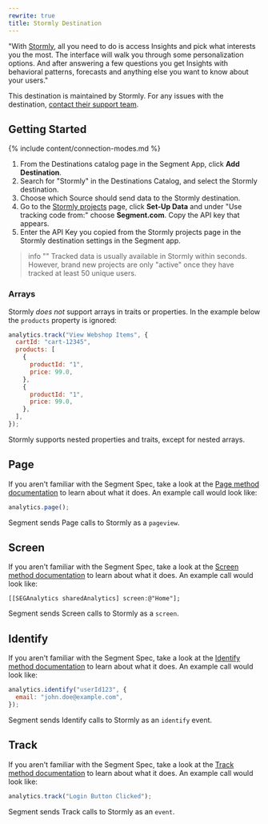 ```yaml
---
rewrite: true
title: Stormly Destination
---
```


"With [Stormly](https://www.stormly.com/?utm_source=segmentio&utm_medium=docs&utm_campaign=partners), all you need to do is access Insights and pick what interests you the most. The interface will walk you through some personalization options. And after answering a few questions you get Insights with behavioral patterns, forecasts and anything else you want to know about your users."

This destination is maintained by Stormly. For any issues with the destination, [contact their support team](mailto:support@stormly.com).

## Getting Started

{% include content/connection-modes.md %}

1. From the Destinations catalog page in the Segment App, click **Add Destination**.
2. Search for "Stormly" in the Destinations Catalog, and select the Stormly destination.
3. Choose which Source should send data to the Stormly destination.
4. Go to the [Stormly projects](https://www.stormly.com/projects) page, click **Set-Up Data** and under "Use tracking code from:" choose **Segment.com**. Copy the API key that appears.
5. Enter the API Key you copied from the Stormly projects page in the Stormly destination settings in the Segment app.

> info ""
> Tracked data is usually available in Stormly within seconds. However, brand new projects are only "active" once they have tracked at least 50 unique users.

### Arrays

Stormly _does not_ support arrays in traits or properties. In the example below the `products` property is ignored:

```js
analytics.track("View Webshop Items", {
  cartId: "cart-12345",
  products: [
    {
      productId: "1",
      price: 99.0,
    },
    {
      productId: "1",
      price: 99.0,
    },
  ],
});
```

Stormly supports nested properties and traits, except for nested arrays.

## Page

If you aren't familiar with the Segment Spec, take a look at the [Page method documentation](https://segment.com/docs/connections/spec/page/) to learn about what it does. An example call would look like:

```js
analytics.page();
```

Segment sends Page calls to Stormly as a `pageview`.

## Screen

If you aren't familiar with the Segment Spec, take a look at the [Screen method documentation](https://segment.com/docs/connections/spec/screen/) to learn about what it does. An example call would look like:

```obj-c
[[SEGAnalytics sharedAnalytics] screen:@"Home"];
```

Segment sends Screen calls to Stormly as a `screen`.

## Identify

If you aren't familiar with the Segment Spec, take a look at the [Identify method documentation](https://segment.com/docs/connections/spec/identify/) to learn about what it does. An example call would look like:

```js
analytics.identify("userId123", {
  email: "john.doe@example.com",
});
```

Segment sends Identify calls to Stormly as an `identify` event.

## Track

If you aren't familiar with the Segment Spec, take a look at the [Track method documentation](https://segment.com/docs/connections/spec/track/) to learn about what it does. An example call would look like:

```js
analytics.track("Login Button Clicked");
```

Segment sends Track calls to Stormly as an `event`.
